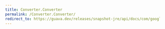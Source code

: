 ```yaml
---
title: Converter.Converter
permalink: /Converter.Converter/
redirect_to: https://guava.dev/releases/snapshot-jre/api/docs/com/google/common/base/Converter.html#Converter--
---
```

